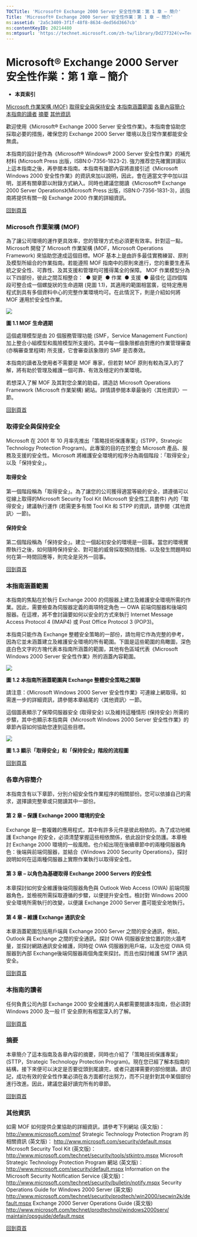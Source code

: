 ```yaml
---
TOCTitle: 'Microsoft® Exchange 2000 Server 安全性作業：第 1 章 – 簡介'
Title: 'Microsoft® Exchange 2000 Server 安全性作業：第 1 章 – 簡介'
ms:assetid: '2a5c3409-3f1f-48f8-8634-ded56d3667cb'
ms:contentKeyID: 20214480
ms:mtpsurl: 'https://technet.microsoft.com/zh-tw/library/Dd277324(v=TechNet.10)'
---
```


Microsoft® Exchange 2000 Server 安全性作業：第 1 章 – 簡介
==========================================================

-   **本頁索引**

[Microsoft 作業架構 (MOF)](#aa)
[取得安全與保持安全](#ab)
[本指南涵蓋範圍](#ac)
[各章內容簡介](#ad)
[本指南的讀者](#ae)
[摘要](#af)
[其他資訊](#ag)

歡迎使用《Microsoft® Exchange 2000 Server 安全性作業》。本指南會協助您採取必要的措施，確保您的 Exchange 2000 Server 環境以及日常作業都能安全無虞。

本指南的設計是作為《Microsoft® Windows® 2000 Server 安全性作業》的補充材料 (Microsoft Press 出版，ISBN:0-7356-1823-2). 強力推荐您先確實詳讀以上這本指南之後，再參閱本指南。本指南有幾節內容將直接引述《Microsoft Windows 2000 安全性作業》的資訊來加以說明，因此，會在適當文字中加以註明，並將有關章節以附錄方式納入。同時也建議您閱讀《Microsoft® Exchange 2000 Server Operations》(Microsoft Press 出版，ISBN:0-7356-1831-3)，該指南將提供有關一般 Exchange 2000 作業的詳細資訊。

[](#mainsection)[回到頁首](#mainsection)

### Microsoft 作業架構 (MOF)

為了讓公司環境的運作更具效率，您的管理方式也必須更有效率。針對這一點，Microsoft 開發了 Microsoft 作業架構 (MOF，Microsoft Operations Framework) 來協助您達成這個目標。MOF 基本上是由許多最佳實務練習、原則及模型所組合的作業指南。若能遵照 MOF 指南中的原則來進行，您的重要生產系統之安全性、可靠性、及其支援和管理均可獲得萬全的保障。 MOF 作業模型分為以下四部份，彼此之間互相整合：
 ● 變更
 ● 作業
 ● 支援
 ● 最佳化
這四個階段可整合成一個螺旋狀的生命週期 (見圖 1.1)，其適用的範圍相當廣，從特定應用程式到具有多個資料中心的完整作業環境均可。在此情況下，則是介紹如何將 MOF 運用於安全性作業。

![](images/Dd277324.01(zh-tw,TechNet.10).gif)

**圖 1.1 MOF 生命週期**

這個處理模型是由 20 個服務管理功能 (SMF，Service Management Function) 加上整合小組模型和風險模型所支援的。其中每一個象限都由對應的作業管理審查 (亦稱審查里程碑) 所支援，它會審查該象限的 SMF 是否奏效。

本指南的讀者及使用者不需要是 MOF 專家，但若對 MOF 原則有較為深入的了解，將有助於管理及維護一個可靠、有效及穩定的作業環境。

若想深入了解 MOF 及其對您企業的助益，請造訪 Microsoft Operations Framework (Microsoft 作業架構) 網站。詳情請參閱本章最後的〈其他資訊〉一節。
 

[](#mainsection)[回到頁首](#mainsection)

### 取得安全與保持安全

Microsoft 在 2001 年 10 月率先推出「策略技術保護專案」(STPP，Strategic Technology Protection Program)。此專案的目的在於整合 Microsoft 產品、服務及支援的安全性。Microsoft 將維護安全環境的程序分為兩個階段：「取得安全」以及「保持安全」。

#### 取得安全

第一個階段稱為「取得安全」。為了讓您的公司獲得適當等級的安全，請遵循可以從線上取得的Microsoft Security Tool Kit (Microsoft 安全性工具套件) 內的「取得安全」建議執行運作 (若需更多有關 Tool Kit 和 STPP 的資訊，請參閱〈其他資訊〉一節)。

#### 保持安全

第二個階段稱為「保持安全」。建立一個起初安全的環境是一回事。當您的環境實際執行之後，如何隨時保持安全、對可能的威脅採取預防措施、以及發生問題時如何在第一時間回應等，則完全是另外一回事。

[](#mainsection)[回到頁首](#mainsection)

### 本指南涵蓋範圍

本指南的焦點在於執行 Exchange 2000 的伺服器上建立及維護安全環境所需的作業。因此，需要檢查為伺服器定義的兩項特定角色 — OWA 前端伺服器和後端伺服器。在這裡，將不會討論要如何以安全的方式來執行 Internet Message Access Protocol 4 (IMAP4) 或 Post Office Protocol 3 (POP3)。

本指南只能作為 Exchange 整體安全策略的一部份，請勿用它作為完整的參考，因為它並未涵蓋建立及維護安全環境的所有範圍。下圖是這些範圍的鳥瞰圖，深色底白色文字的方塊代表本指南所涵蓋的範圍，其他有色區域代表《Microsoft Windows 2000 Server 安全性作業》所的涵蓋內容範圍。

![](images/Dd277324.02(zh-tw,TechNet.10).gif)

**圖 1.2 本指南所涵蓋範圍與 Exchange 整體安全策略之關聯**

請注意：《Microsoft Windows 2000 Server 安全性作業》可連線上網取得。如需進一步的詳細資訊，請參閱本章結尾的〈其他資訊〉一節。

這個圖表顯示了保障伺服器安全 (取得安全) 以及維持這種情形 (保持安全) 所需的步驟，其中也顯示本指南與《Microsoft Windows 2000 Server 安全性作業》的章節內容如何協助您達到這些目標。

[<img src="images/Dd277324.03(zh-tw,TechNet.10).gif" id="I1" />](https://technet.microsoft.com/zh-tw/dd277324.03(zh-tw,technet.10).gif)

**圖 1.3 顯示「取得安全」和「保持安全」階段的流程圖**

[](#mainsection)[回到頁首](#mainsection)

### 各章內容簡介

本指南含有以下章節，分別介紹安全性作業程序的相關部份。您可以依據自己的需求，選擇讀完整章或只閱讀其中一部份。

#### 第 2 章 – 保護 Exchange 2000 環境的安全

Exchange 是一套複雜的應用程式，其中有許多元件是彼此相依的。為了成功地維護 Exchange 的安全，必須清楚掌握這些相依關係，依此設計安全防護。本章檢討 Exchange 2000 環境的一般風險。也介紹出現在後續章節中的兩種伺服器角色：後端與前端伺服器，並結合《Windows 2000 Security Operations》，探討說明如何在這兩種伺服器上實際作業執行以取得安全性。

#### 第 3 章 – 以角色為基礎取得 Exchange 2000 Servers 的安全性

本章探討如何安全維護後端伺服器角色與 Outlook Web Access (OWA) 前端伺服器角色，並檢視所需採取遵循的步驟，以便提升安全性。檢討對 Windows 2000 安全環境所需執行的改變，以便讓 Exchange 2000 Server 盡可能安全地執行。

#### 第 4 章 – 維護 Exchange 通訊安全

本章涵蓋範圍包括用戶端與 Exchange 2000 Server 之間的安全通訊，例如，Outlook 與 Exchange 之間的安全通訊。探討 OWA 伺服器安放位置的防火牆考量，並探討網路通訊安全維護，同時從 OWA 伺服器到用戶端，以及也從 OWA 伺服器到內部 Exchange後端伺服器兩個角度來探討。而且也探討維護 SMTP 通訊安全。  

[](#mainsection)[回到頁首](#mainsection)

### 本指南的讀者

任何負責公司內部 Exchange 2000 安全維護的人員都需要閱讀本指南，但必須對 Windows 2000 及一般 IT 安全原則有相當深入的了解。

[](#mainsection)[回到頁首](#mainsection)

### 摘要

本章簡介了這本指南及各章內容的摘要，同時也介紹了「策略技術保護專案」(STTP，Strategic Technology Protection Program)。現在您已經了解本指南的結構，接下來便可以決定是否要從頭到尾讀完，或者只選擇需要的部份閱讀。請切記，成功有效的安全性作業必須在各方面都付出努力，而不只是針對其中某個部份進行改進。因此，建議您最好讀完所有的章節。

[](#mainsection)[回到頁首](#mainsection)

### 其他資訊

如需 MOF 如何提供企業協助的詳細資訊，請參考下列網站 (英文版)：
<http://www.microsoft.com/mof>
Strategic Technology Protection Program 的相關資訊 (英文版)：
<http://www.microsoft.com/security/default.mspx>
Microsoft Security Tool Kit (英文版)：
<http://www.microsoft.com/technet/security/tools/stkintro.mspx>
Microsoft Strategic Technology Protection Program 網站 (英文版)：
<http://www.microsoft.com/security/default.mspx>
Information on the Microsoft Security Notification Service (英文版)：
<http://www.microsoft.com/technet/security/bulletin/notify.mspx>
Security Operations Guide for Windows 2000 Server (英文版) <http://www.microsoft.com/technet/security/prodtech/win2000/secwin2k/default.mspx>
Exchange 2000 Server Operations Guide (英文版) [http://www.microsoft.com/technet/prodtechnol/windows2000serv/
maintain/opsguide/default.mspx](http://www.microsoft.com/technet/prodtechnol/windows2000serv/maintain/opsguide/default.mspx)

[](#mainsection)[回到頁首](#mainsection)
